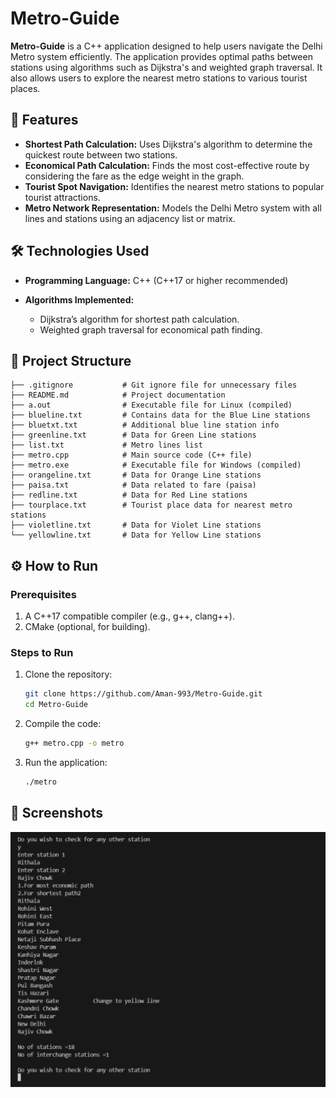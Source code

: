 

# Metro-Guide

**Metro-Guide** is a C++ application designed to help users navigate the Delhi Metro system efficiently. The application provides optimal paths between stations using algorithms such as Dijkstra's and weighted graph traversal. It also allows users to explore the nearest metro stations to various tourist places.


## 🚀 Features

* **Shortest Path Calculation:** Uses Dijkstra's algorithm to determine the quickest route between two stations.
* **Economical Path Calculation:** Finds the most cost-effective route by considering the fare as the edge weight in the graph.
* **Tourist Spot Navigation:** Identifies the nearest metro stations to popular tourist attractions.
* **Metro Network Representation:** Models the Delhi Metro system with all lines and stations using an adjacency list or matrix.


## 🛠️ Technologies Used

* **Programming Language:** C++ (C++17 or higher recommended)
* **Algorithms Implemented:**

  * Dijkstra’s algorithm for shortest path calculation.
  * Weighted graph traversal for economical path finding.


## 📂 Project Structure

```
├── .gitignore           # Git ignore file for unnecessary files
├── README.md            # Project documentation
├── a.out                # Executable file for Linux (compiled)
├── blueline.txt         # Contains data for the Blue Line stations
├── bluetxt.txt          # Additional blue line station info
├── greenline.txt        # Data for Green Line stations
├── list.txt             # Metro lines list
├── metro.cpp            # Main source code (C++ file)
├── metro.exe            # Executable file for Windows (compiled)
├── orangeline.txt       # Data for Orange Line stations
├── paisa.txt            # Data related to fare (paisa)
├── redline.txt          # Data for Red Line stations
├── tourplace.txt        # Tourist place data for nearest metro stations
├── violetline.txt       # Data for Violet Line stations
└── yellowline.txt       # Data for Yellow Line stations
```


## ⚙️ How to Run

### Prerequisites

1. A C++17 compatible compiler (e.g., g++, clang++).
2. CMake (optional, for building).

### Steps to Run

1. Clone the repository:

   ```bash
   git clone https://github.com/Aman-993/Metro-Guide.git
   cd Metro-Guide
   ```

2. Compile the code:

   ```bash
   g++ metro.cpp -o metro
   ```

3. Run the application:

   ```bash
   ./metro
   ```


## 📸 Screenshots

![Metro Guide Interface](Screenshot.png)


